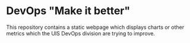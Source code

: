 # DevOps "Make it better"

This repository contains a static webpage which displays charts or other metrics
which the UIS DevOps division are trying to improve.
